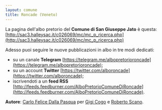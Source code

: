 ```yaml
---
layout: comune
title: Roncade (Veneto)
---
```


La pagina dell'albo pretorio del **Comune di San Giuseppe Jato** è questa: [http://sac3.halleysac.it/c026069/mc/mc_p_ricerca.php](http://sac3.halleysac.it/c026069/mc/mc_p_ricerca.php)

Adesso puoi seguire le nuove pubblicazioni in albo in tre modi dedicati:

* su un canale **Telegram** [https://telegram.me/albopretorioroncade](https://telegram.me/albopretorioroncade);
* su un account **Twitter** [https://twitter.com/alboroncade](https://twitter.com/alboroncade);
* iscrivendoti a un **feed RSS** [http://feeds.feedburner.com/AlboPretorioComuneDiRoncade](http://feeds.feedburner.com/AlboPretorioComuneDiRoncade).

**Autore**: [Carlo Felice Dalla Pasqua](https://twitter.com/carlofelice) per [Gigi Cogo](https://twitter.com/webeconoscenza) e [Roberto Scano](https://twitter.com/rscano).